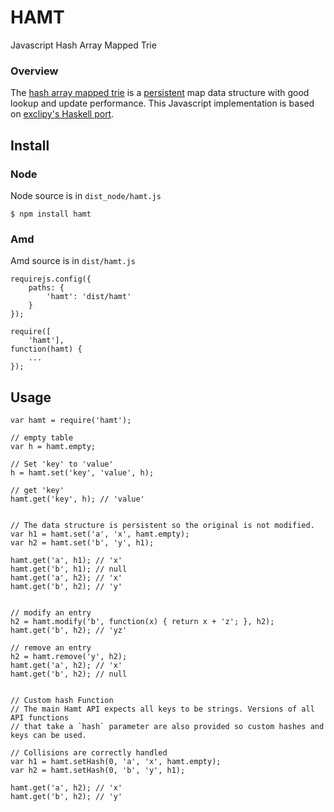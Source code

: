 # HAMT
Javascript Hash Array Mapped Trie

### Overview
The [hash array mapped trie][hash-array-mapped-trie] is a [persistent][persistent]
map data structure with good lookup and update performance. This
Javascript implementation is based on [exclipy's Haskell port][pdata].


## Install

### Node
Node source is in `dist_node/hamt.js`

```
$ npm install hamt
```

### Amd
Amd source is in `dist/hamt.js`

```
requirejs.config({
    paths: {
        'hamt': 'dist/hamt'
    }
});

require([
    'hamt'],
function(hamt) {
    ...
});
```

## Usage

```
var hamt = require('hamt');

// empty table
var h = hamt.empty;

// Set 'key' to 'value'
h = hamt.set('key', 'value', h);

// get 'key'
hamt.get('key', h); // 'value'


// The data structure is persistent so the original is not modified.
var h1 = hamt.set('a', 'x', hamt.empty);
var h2 = hamt.set('b', 'y', h1);

hamt.get('a', h1); // 'x'
hamt.get('b', h1); // null
hamt.get('a', h2); // 'x'
hamt.get('b', h2); // 'y'


// modify an entry
h2 = hamt.modify('b', function(x) { return x + 'z'; }, h2);
hamt.get('b', h2); // 'yz'

// remove an entry
h2 = hamt.remove('y', h2);
hamt.get('a', h2); // 'x'
hamt.get('b', h2); // null


// Custom hash Function
// The main Hamt API expects all keys to be strings. Versions of all API functions
// that take a `hash` parameter are also provided so custom hashes and keys can be used.

// Collisions are correctly handled
var h1 = hamt.setHash(0, 'a', 'x', hamt.empty);
var h2 = hamt.setHash(0, 'b', 'y', h1);

hamt.get('a', h2); // 'x'
hamt.get('b', h2); // 'y'
```



[pdata]: https://github.com/exclipy/pdata
[hash-array-mapped-trie]: http://en.wikipedia.org/wiki/Hash_array_mapped_trie
[persistent]: http://en.wikipedia.org/wiki/Persistent_data_structure